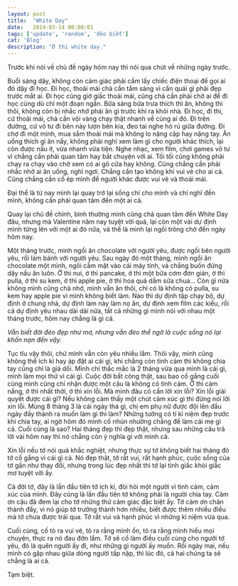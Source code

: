 ```yaml
---
layout: post
title:  "White Day"
date:   2014-03-14 00:00:01
tags: ['update', 'random', 'đéo biết']
cat: 'Blog'
description: "Ờ thì white day."
---
```


Trước khi nói về chủ đề ngày hôm nay thì nói qua chút về những ngày trước.

Buổi sáng dậy, không còn cảm giác phải cầm lấy chiếc điện thoại để gọi ai đó dậy đi học. Đi học, thoải mái chả cần tắm sáng vì cần quái gì phải đẹp trước mắt ai. Đi học cũng giờ giấc thoải mái, cũng chả cần phải chờ ai để đi học cùng dù chỉ một đoạn ngắn. Bữa sáng bữa trưa thích thì ăn, không thì thôi, không còn bị nhắc nhở phải ăn gì trước khi ra khỏi nhà. Đi học, đi thi, cứ thoải mái, chả cần vội vàng chạy thật nhanh về cùng ai đó. Đi trên đường, cứ vô tư đi bên này lượn bên kia, đeo tai nghe hò rú giữa đường. Đi chợ đi một mình, mua sắm thoải mái mà không lo nặng cặp hay nặng tay. Ăn uống thích gì ăn nấy, không phải nghĩ xem làm gì cho người khác thích, lại còn được nấu ít, vừa nhanh vừa tiện. Nghe nhạc, xem film, chơi games vô tư vì chẳng cần phải quan tâm hay bắt chuyện với ai. Tối tối cũng không phải chạy ra chạy vào chờ xem có ai gõ cữa hay không. Cũng chẳng cần phải nhắc nhở ai ăn uống, nghỉ ngơi. Chẳng cần tạo không khí vui vẻ cho ai cả. Cũng chẳng cần cố ép mình để người khác được vui vẻ và thoải mái.

Đại thể là từ nay mình lại quay trở lại sống chỉ cho mình và chỉ nghĩ đến mình, không cần phải quan tâm đến một ai cả.

Quay lại chủ đề chính, bình thường mình cũng chả quan tâm đến White Day đâu, nhưng mà Valentine năm nay tuyệt vời quá, lại còn một vài dự định mình từng lên với một ai đó nữa, và thế là mình lại ngồi trông chờ đến ngày hôm nay.

Một tháng trước, mình ngồi ăn chocolate với người yêu, được ngồi bên người yêu, rồi làm bánh với người yêu. Sau ngày đó một tháng, mình ngồi ăn chocolate một mình, ngồi cắm mặt vào cái máy tính, và chẳng buồn đứng dậy nấu ăn luôn. Ờ thì nui, ờ thì pancake, ờ thì một bữa cơm đơn giản, ờ thì pulla, ờ thì su kem, ờ thì apple pie, ờ thì hoa quả dầm sữa chua... Còn gì nữa không mình cũng chả nhớ, mình vẫn ăn thôi, chỉ có là không có pulla, su kem hay apple pie vì mình không biết làm. Nào thì dự định tập chạy bộ, dự định ở chung nhà, dự định làm này làm nọ ăn, dự định xem film các kiểu, rồi cả dự định yêu nhau dài dài nữa, tất cả những gì mình nói với nhau một tháng trước, hôm nay chẳng là gì cả.

*Vẫn biết đời đéo đẹp như mơ, nhưng vẫn đéo thể ngờ là cuộc sống nó lại khốn nạn đến vậy.*

Tục tĩu vậy thôi, chứ mình vẫn còn yêu nhiều lắm. Thôi vậy, mình cũng không thể ích kỉ hay áp đặt ai cái gì, khi chẳng còn tình cảm thì không chia tay cũng chỉ là giả dối. Mình chỉ thắc mắc là 2 tháng vừa qua mình là cái gì, mình làm mọi thứ vì cái gì. Cuộc đời bất công thật, sau bao cố gắng cuối cùng mình cũng chỉ nhận được một câu là không có tình cảm. Ờ thì cảm nắng, ờ thì nhất thời, ờ thì xin lỗi. Mà mình đâu có cần lời xin lỗi? Xin lỗi giải quyết được cái gì? Nếu không cảm thấy một chút cảm xúc gì thì đừng nói lời xin lỗi. Mùng 8 tháng 3 là cái ngày thá gì, chị em phụ nữ được đội lên đầu ngày đấy thành ra muốn làm gì thì làm? Những tưởng có tí kỉ niệm đẹp trước khi chia tay, ai ngờ hôm đó mình cố nhún nhường chẳng để làm cái mẹ gì cả. Cuối cùng là sao? Hai tháng đẹp thì đẹp thật, nhưng sau những câu trả lời vài hôm nay thì nó chẳng còn ý nghĩa gì với mình cả.

Xin lỗi nếu tớ nói quá khắc nghiệt, nhưng thực sự tớ không biết hai tháng đó tớ cố gắng vì cái gì cả. Nó đẹp thật, tớ rất vui, rất hạnh phúc, cuộc sống của tớ gần như thay đổi, nhưng trong lúc đẹp nhất thì tớ lại tỉnh giấc khỏi giấc mơ tuyệt vời ấy.

Cả đời tớ, đây là lần đầu tiên tớ ích kỉ, đòi hỏi một người vì tình cảm, cảm xúc của mình. Đây cũng là lần đầu tiên tớ không phải là người chia tay. Cảm ơn cậu đã đem lại cho tớ những thứ cảm giác đặc biệt ấy. Tớ cảm ơn chân thành đấy, vì nó giúp tớ trưởng thành hơn nhiều, biết được thêm nhiều điều mà tớ chưa được trải qua. Tớ rất vui và hạnh phúc vì những kỉ niệm vừa qua.

Cuối cùng, cố tỏ ra vui vẻ, tỏ ra rằng mình ổn, tỏ ra rằng mình hiểu mọi chuyện, thực ra nó đau đớn lắm. Tớ sẽ cố làm điều cuối cùng cho người tớ yêu, đó là quên người ấy đi, như những gì người ấy muốn. Rồi ngày mai, nếu mình có gặp nhau giữa dòng người tấp nập, thì lúc đó, cả hai chúng ta sẽ chẳng là ai cả.

Tạm biệt.